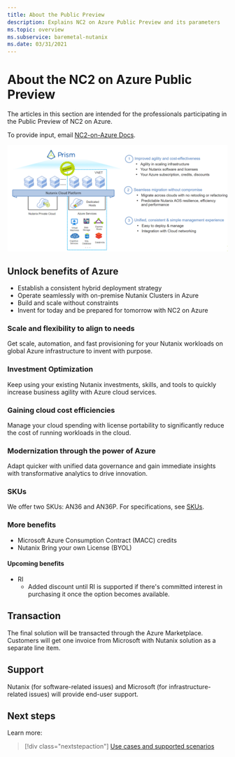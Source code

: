 ```yaml
---
title: About the Public Preview
description: Explains NC2 on Azure Public Preview and its parameters
ms.topic: overview
ms.subservice: baremetal-nutanix
ms.date: 03/31/2021
---
```


# About the NC2 on Azure Public Preview

The articles in this section are intended for the professionals participating in the Public Preview of NC2 on Azure.

 To provide input, email [NC2-on-Azure Docs](mailto:AzNutanixPM@microsoft.com).

![Nutanix Preview](media/nc2-on-azure-preview.png)

## Unlock benefits of Azure

* Establish a consistent hybrid deployment strategy
* Operate seamlessly with on-premise Nutanix Clusters in Azure
* Build and scale without constraints
* Invent for today and be prepared for tomorrow with NC2 on Azure

### Scale and flexibility to align to needs

Get scale, automation, and fast provisioning for your Nutanix workloads on global Azure infrastructure to invent with purpose.

### Investment Optimization

Keep using your existing Nutanix investments, skills, and tools to quickly increase business agility with Azure cloud services.

### Gaining cloud cost efficiencies

Manage your cloud spending with license portability to significantly reduce the cost of running workloads in the cloud.

### Modernization through the power of Azure

Adapt quicker with unified data governance and gain immediate insights with transformative analytics to drive innovation.

### SKUs

We offer two SKUs: AN36 and AN36P. For specifications, see [SKUs](skus.md).

### More benefits

* Microsoft Azure Consumption Contract (MACC) credits
* Nutanix Bring your own License (BYOL)  

#### Upcoming benefits

* RI
  * Added discount until RI is supported if there's committed interest in purchasing it once the option becomes available.

## Transaction

 The final solution will be transacted through the Azure Marketplace.
Customers will get one invoice from Microsoft with Nutanix solution as a separate line item.

## Support

Nutanix (for software-related issues) and Microsoft (for infrastructure-related issues) will provide end-user support.

## Next steps

Learn more:

> [!div class="nextstepaction"]
> [Use cases and supported scenarios](use-cases-and-supported-scenarios.md)
